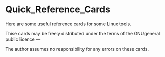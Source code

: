 # Quick_Reference_Cards

Here are some useful reference cards for some Linux tools.

Thise cards may be freely distributed under the terms of the GNUgeneral public licence — 

The author assumes no responsibility for any errors on these cards. 
